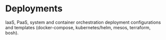 # Deployments
IaaS, PaaS, system and container orchestration deployment 
configurations and templates (docker-compose, kubernetes/helm, 
mesos, terraform, bosh).
